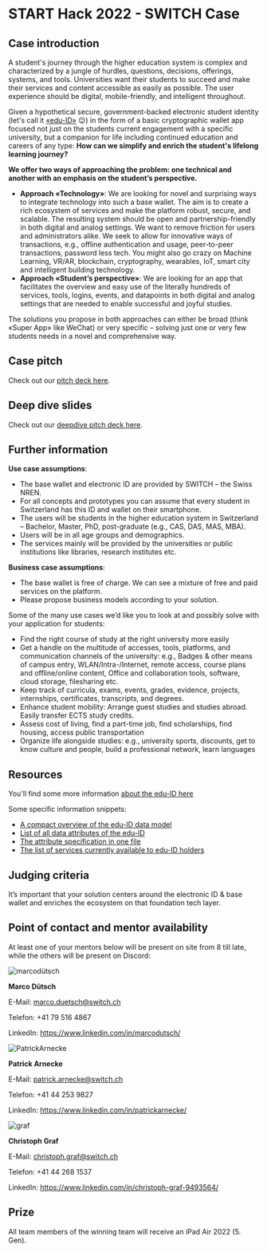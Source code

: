 # START Hack 2022 - SWITCH Case 

## Case introduction
A student's journey through the higher education system is complex and characterized by a jungle of hurdles, questions, decisions, offerings, systems, and tools. Universities want their students to succeed and make their services and content accessible as easily as possible. The user experience should be digital, mobile-friendly, and intelligent throughout. 

Given a hypothetical secure, government-backed electronic student identity (let's call it [«edu-ID»](https://www.switch.ch/stories/The-SWITCH-edu-ID-success-story/) 😉) in the form of a basic cryptographic wallet app focused not just on the students current engagement with a specific university, but a companion for life including continued education and careers of any type: **How can we simplify and enrich the student's lifelong learning journey?**

**We offer two ways of approaching the problem: one technical and another with an emphasis on the student’s perspective.**
- **Approach «Technology»**: We are looking for novel and surprising ways to integrate technology into such a base wallet. The aim is to create a rich ecosystem of services and make the platform robust, secure, and scalable. The resulting system should be open and partnership-friendly in both digital and analog settings. We want to remove friction for users and administrators alike. We seek to allow for innovative ways of transactions, e.g., offline authentication and usage, peer-to-peer transactions, password less tech. You might also go crazy on Machine Learning, VR/AR, blockchain, cryptography, wearables, IoT, smart city and intelligent building technology. 
- **Approach «Student’s perspective»**: We are looking for an app that facilitates the overview and easy use of the literally hundreds of services, tools, logins, events, and datapoints in both digital and analog settings that are needed to enable successful and joyful studies. 

The solutions you propose in both approaches can either be broad (think «Super App» like WeChat) or very specific – solving just one or very few students needs in a novel and comprehensive way. 

## Case pitch
Check out our [pitch deck here](https://github.com/START-Hack/SWITCH-STARTHACK22/blob/702716481dc01a3a8881ee50d38072d1a4930dc6/Lifelong-Learning-short.pdf).

## Deep dive slides
Check out our [deepdive pitch deck here](https://github.com/START-Hack/SWITCH-STARTHACK22/blob/ed0bf3172141e568fd9319665f7d2e64d79a0984/Lifelong-Learning-deepdive.pdf).

## Further information
**Use case assumptions**:
- The base wallet and electronic ID are provided by SWITCH – the Swiss NREN.  
- For all concepts and prototypes you can assume that every student in Switzerland has this ID and wallet on their smartphone. 
- The users will be students in the higher education system in Switzerland – Bachelor, Master, PhD, post-graduate (e.g., CAS, DAS, MAS, MBA).  
- Users will be in all age groups and demographics. 
- The services mainly will be provided by the universities or public institutions like libraries, research institutes etc. 

**Business case assumptions**:  
- The base wallet is free of charge. We can see a mixture of free and paid services on the platform. 
- Please propose business models according to your solution.  

Some of the many use cases we’d like you to look at and possibly solve with your application for students: 
- Find the right course of study at the right university more easily 
- Get a handle on the multitude of accesses, tools, platforms, and communication channels of the university: e.g., Badges & other means of campus entry, WLAN/Intra-/Internet, remote access, course plans and offline/online content, Office and collaboration tools, software, cloud storage, filesharing etc.  
- Keep track of curricula, exams, events, grades, evidence, projects, internships, certificates, transcripts, and degrees. 
- Enhance student mobility: Arrange guest studies and studies abroad. Easily transfer ECTS study credits.   
- Assess cost of living, find a part-time job, find scholarships, find housing, access public transportation  
- Organize life alongside studies: e.g., university sports, discounts, get to know culture and people, build a professional network, learn languages 

## Resources
You'll find some more information [about the edu-ID here](https://www.switch.ch/edu-id/) 

Some specific information snippets:
- [A compact overview of the edu-ID data model](https://github.com/START-Hack/SWITCH-STARTHACK22/blob/cc15ecd30c40a0205d9c44ece01da4d6ebff7c57/The%20edu-ID%20data%20model.png)
- [List of all data attributes of the edu-ID](https://www.switch.ch/aai/support/documents/attributes/)
- [The attribute specification in one file](https://www.switch.ch/de/edu-id/docs/services/attributes/spec/)
- [The list of services currently available to edu-ID holders](https://www.switch.ch/aai/participants/allresources/
)
## Judging criteria
It’s important that your solution centers around the electronic ID & base wallet and enriches the ecosystem on that foundation tech layer. 

## Point of contact and mentor availability
At least one of your mentors below will be present on site from 8 till late, while the others will be present on Discord: 

![marcodütsch](https://user-images.githubusercontent.com/101259026/159480228-4d3ce720-18a4-4c83-8b83-cd45809e3b83.jpeg)

**Marco Dütsch**

E-Mail: marco.duetsch@switch.ch

Telefon: +41 79 516 4867

LinkedIn: https://www.linkedin.com/in/marcodutsch/



![PatrickArnecke](https://user-images.githubusercontent.com/101259026/159480346-571eb5ec-adc5-42c7-a605-d6c74ff482dd.jpg)

**Patrick Arnecke**

E-Mail: patrick.arnecke@switch.ch

Telefon: +41 44 253 9827

LinkedIn: https://www.linkedin.com/in/patrickarnecke/



![graf](https://user-images.githubusercontent.com/101259026/159480062-a333fc4c-b2a9-4f29-8959-4f7bc1abfd3b.png)

**Christoph Graf**

E-Mail: christoph.graf@switch.ch

Telefon: 	+41 44 268 1537

LinkedIn: https://www.linkedin.com/in/christoph-graf-9493564/



## Prize
All team members of the winning team will receive an iPad Air 2022 (5. Gen). 
